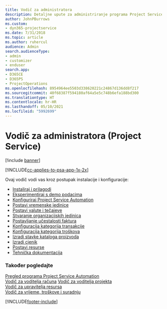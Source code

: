 ```yaml
---
title: Vodič za administratora
description: Detaljne upute za administriranje programa Project Service
author: JohnPBurrows
ms.custom:
- dyn365-projectservice
ms.date: 7/31/2018
ms.topic: article
ms.author: ruhercul
audience: Admin
search.audienceType:
- admin
- customizer
- enduser
search.app:
- D365CE
- D365PS
- ProjectOperations
ms.openlocfilehash: 8954964ee5503d338620221c24867d136dd8f217
ms.sourcegitcommit: 40f68387f594180af64a5e5c748b6efa188bd300
ms.translationtype: HT
ms.contentlocale: hr-HR
ms.lasthandoff: 05/10/2021
ms.locfileid: "5992699"
---
```

# <a name="administrator-guide-project-service"></a>Vodič za administratora (Project Service)

[!include [banner](../includes/psa-now-project-operations.md)]

[!INCLUDE[cc-applies-to-psa-app-1x-2x](../includes/cc-applies-to-psa-app-1x-2x.md)]

Ovaj vodič vodi vas kroz postupak instalacije i konfiguracije:  
  
- [Instaliraj i prilagodi](install-customize.md)
- [Eksperimentiraj s demo podacima](use-demo-data.md)
- [Konfiguriraj Project Service Automation](configure.md)
- [Postavi vremenske jedinice](set-up-time-units.md)
- [Postavi valute i tečajeve](set-up-currencies-exchange-rates.md)
- [Stvaranje organizacijskih jedinica](create-organizational-units.md)
- [Postavljanje učestalosti faktura](set-up-invoice-frequencies.md)
- [Konfiguracija kategorija transakcije](configure-transaction-categories.md)
- [Konfiguracija kategorija troškova](configure-expense-categories.md)
- [Izradi stavke kataloga proizvoda](create-product-catalog-items.md)
- [Izradi cjenik](create-price-list.md)
- [Postavi resurse](set-up-resources.md)
- [Tehnička dokumentacija](white-papers.md)
  
### <a name="see-also"></a>Također pogledajte  
 [Pregled programa Project Service Automation](../psa/overview.md)    
 [Vodič za voditelja računa](../psa/account-manager-guide.md) [Vodič za voditelja projekta](../psa/project-manager-guide.md)   
 [Vodič za upravitelja resursa](../psa/resource-manager-guide.md)   
 [Vodič za vrijeme, troškove i suradnju](../psa/time-expense-collaboration-guide.md)


[!INCLUDE[footer-include](../includes/footer-banner.md)]